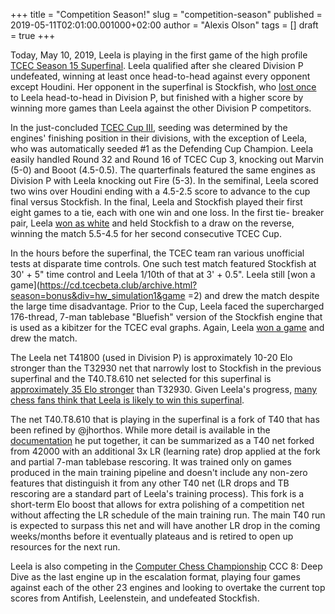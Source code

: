 +++
title = "Competition Season!"
slug = "competition-season"
published = 2019-05-11T02:01:00.001000+02:00
author = "Alexis Olson"
tags = []
draft = true
+++

Today, May 10, 2019, Leela is playing in the first game of the high profile
[TCEC Season 15 Superfinal](https://tcec.chessdom.com/). Leela qualified after
she cleared Division P undefeated, winning at least once head-to-head against
every opponent except Houdini. Her opponent in the superfinal is Stockfish,
who [lost once](https://cd.tcecbeta.club/archive.html?season=15&div=p&game=161) to Leela
head-to-head in Division P, but finished with a higher score by winning more
games than Leela against the other Division P competitors.

<!--more-->

In the just-concluded [TCEC Cup
III](https://cd.tcecbeta.club/archive.html?season=cup3&round=fl), seeding was
determined by the engines' finishing position in their divisions, with the
exception of Leela, who was automatically seeded #1 as the Defending Cup
Champion. Leela easily handled Round 32 and Round 16 of TCEC Cup 3, knocking
out Marvin (5-0) and Booot (4.5-0.5). The quarterfinals featured the same
engines as Division P with Leela knocking out Fire (5-3). In the semifinal,
Leela scored two wins over Houdini ending with a 4.5-2.5 score to advance to
the cup final versus Stockfish. In the final, Leela and Stockfish played their
first eight games to a tie, each with one win and one loss. In the first tie-
breaker pair, Leela [won as
white](https://cd.tcecbeta.club/archive.html?season=cup3&round=fl&game=9) and
held Stockfish to a draw on the reverse, winning the match 5.5-4.5 for her
second consecutive TCEC Cup.

In the hours before the superfinal, the TCEC team ran various unofficial tests
at disparate time controls. One such test match featured Stockfish at 30' + 5"
time control and Leela 1/10th of that at 3' + 0.5". Leela still [won a
game](https://cd.tcecbeta.club/archive.html?season=bonus&div=hw_simulation1&game
=2)
and drew the match despite the large time disadvantage. Prior to the Cup,
Leela faced the supercharged 176-thread, 7-man tablebase "Bluefish" version of
the Stockfish engine that is used as a kibitzer for the TCEC eval graphs.
Again, Leela [won a
game](https://cd.tcecbeta.club/archive.html?season=bonus&div=fun_bonus&game=2)
and drew the match.

The Leela net T41800 (used in Division P) is approximately 10-20 Elo stronger
than the T32930 net that narrowly lost to Stockfish in the previous superfinal
and the T40.T8.610 net selected for this superfinal is [approximately 35 Elo
stronger](https://discordapp.com/channels/425419482568196106/530486338236055583/576454343717421086)
than T32930. Given Leela's progress, [many chess fans think that Leela is
likely to win this superfinal](https://strawpoll.com/ca24ayb5).

The net T40.T8.610 that is playing in the superfinal is a fork of T40 that has
been refined by @jhorthos. While more detail is available in the
[documentation](https://docs.google.com/spreadsheets/d/1-KAIfcaq5gwT90AlFNlqAWsmOehrCks86A88V47LDO0)
he put together, it can be summarized as a T40 net forked from 42000 with an
additional 3x LR (learning rate) drop applied at the fork and partial 7-man
tablebase rescoring. It was trained only on games produced in the main
training pipeline and doesn't include any non-zero features that distinguish
it from any other T40 net (LR drops and TB rescoring are a standard part of
Leela's training process). This fork is a short-term Elo boost that allows for
extra polishing of a competition net without affecting the LR schedule of the
main training run. The main T40 run is expected to surpass this net and will
have another LR drop in the coming weeks/months before it eventually plateaus
and is retired to open up resources for the next run.

Leela is also competing in the [Computer Chess
Championship](https://www.chess.com/computer-chess-championship) CCC 8: Deep
Dive as the last engine up in the escalation format, playing four games
against each of the other 23 engines and looking to overtake the current top
scores from Antifish, Leelenstein, and undefeated Stockfish.
